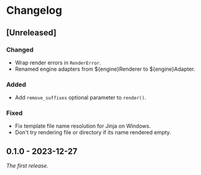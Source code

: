 # Changelog

## [Unreleased]

### Changed

- Wrap render errors in `RenderError`.
- Renamed engine adapters from ${engine}Renderer to ${engine}Adapter.

### Added

- Add `remove_suffixes` optional parameter to `render()`.

### Fixed

- Fix template file name resolution for Jinja on Windows. 
- Don't try rendering file or directory if its name rendered empty.

## 0.1.0 - 2023-12-27

_The first release._
